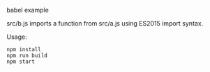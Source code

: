 babel example

src/b.js imports a function from src/a.js using ES2015 import syntax.

Usage:

```
npm install
npm run build
npm start
```

